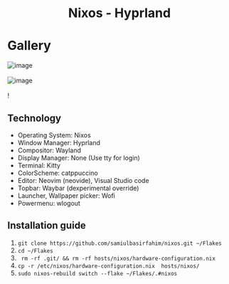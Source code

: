 <div align="center">

# **Nixos - Hyprland**
</div>

# Gallery
![image](https://github.com/samiulbasirfahim/Flakes/assets/122826532/5da992dd-a6f7-406a-8134-29bb1f5376bf)
<br/>
<br/>
![image](https://github.com/samiulbasirfahim/Flakes/assets/122826532/d1b2eeb3-c9d8-458d-8417-dee237d08796)
<br/>
<br/>!


## Technology

- Operating System: Nixos
- Window Manager: Hyprland
- Compositor: Wayland
- Display Manager: None (Use tty for login)
- Terminal: Kitty
- ColorScheme: catppuccino
- Editor: Neovim (neovide), Visual Studio code
- Topbar: Waybar (dexperimental override)
- Launcher, Wallpaper picker: Wofi
- Powermenu: wlogout


## Installation guide

1. ``` git clone https://github.com/samiulbasirfahim/nixos.git ~/Flakes ```
2. ``` cd ~/Flakes ```
3. ``` rm -rf .git/ && rm -rf hosts/nixos/hardware-configuration.nix```
4. ``` cp -r /etc/nixos/hardware-configuration.nix  hosts/nixos/ ```
5. ``` sudo nixos-rebuild switch --flake ~/Flakes/.#nixos ```
